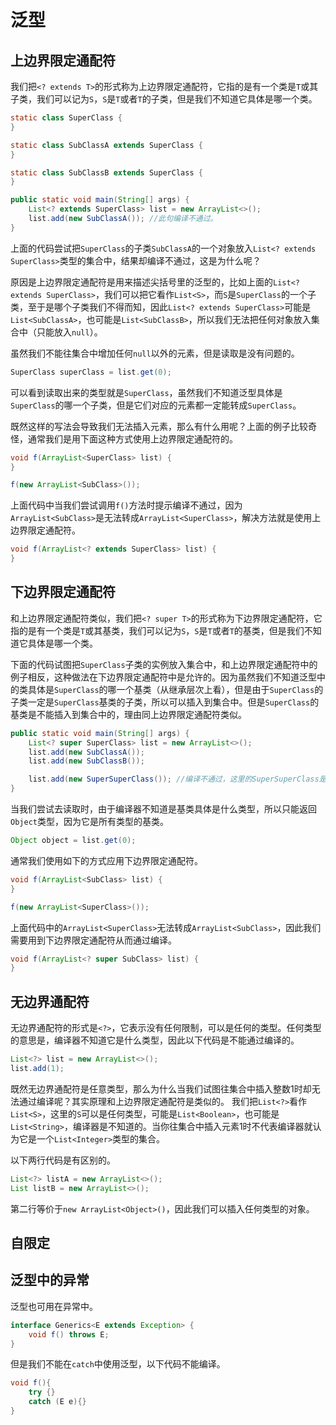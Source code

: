 # 泛型

## 上边界限定通配符

我们把`<? extends T>`的形式称为上边界限定通配符，它指的是有一个类是`T`或其子类，我们可以记为`S`，`S`是`T`或者`T`的子类，但是我们不知道它具体是哪一个类。

```java
static class SuperClass {
}

static class SubClassA extends SuperClass {
}

static class SubClassB extends SuperClass {
}

public static void main(String[] args) {
    List<? extends SuperClass> list = new ArrayList<>();
    list.add(new SubClassA()); //此句编译不通过。
}
```

上面的代码尝试把`SuperClass`的子类`SubClassA`的一个对象放入`List<? extends SuperClass>`类型的集合中，结果却编译不通过，这是为什么呢？

原因是上边界限定通配符是用来描述尖括号里的泛型的，比如上面的`List<? extends SuperClass>`，我们可以把它看作`List<S>`，而`S`是`SuperClass`的一个子类，至于是哪个子类我们不得而知，因此`List<? extends SuperClass>`可能是`List<SubClassA>`，也可能是`List<SubClassB>`，所以我们无法把任何对象放入集合中（只能放入`null`）。

虽然我们不能往集合中增加任何`null`以外的元素，但是读取是没有问题的。

```java
SuperClass superClass = list.get(0);
```

可以看到读取出来的类型就是`SuperClass`，虽然我们不知道泛型具体是`SuperClass`的哪一个子类，但是它们对应的元素都一定能转成`SuperClass`。

既然这样的写法会导致我们无法插入元素，那么有什么用呢？上面的例子比较奇怪，通常我们是用下面这种方式使用上边界限定通配符的。

```java
void f(ArrayList<SuperClass> list) {
}

f(new ArrayList<SubClass>());
```

上面代码中当我们尝试调用`f()`方法时提示编译不通过，因为`ArrayList<SubClass>`是无法转成`ArrayList<SuperClass>`，解决方法就是使用上边界限定通配符。

```java
void f(ArrayList<? extends SuperClass> list) {
}
```

## 下边界限定通配符

和上边界限定通配符类似，我们把`<? super T>`的形式称为下边界限定通配符，它指的是有一个类是`T`或其基类，我们可以记为`S`，`S`是`T`或者`T`的基类，但是我们不知道它具体是哪一个类。

下面的代码试图把`SuperClass`子类的实例放入集合中，和上边界限定通配符中的例子相反，这种做法在下边界限定通配符中是允许的。因为虽然我们不知道泛型中的类具体是`SuperClass`的哪一个基类（从继承层次上看），但是由于`SuperClass`的子类一定是`SuperClass`基类的子类，所以可以插入到集合中。但是`SuperClass`的基类是不能插入到集合中的，理由同上边界限定通配符类似。

```java
public static void main(String[] args) {
    List<? super SuperClass> list = new ArrayList<>();
    list.add(new SubClassA());
    list.add(new SubClassB());

    list.add(new SuperSuperClass()); //编译不通过，这里的SuperSuperClass是SuperClass的基类。
}
```

当我们尝试去读取时，由于编译器不知道是基类具体是什么类型，所以只能返回`Object`类型，因为它是所有类型的基类。

```java
Object object = list.get(0);
```

通常我们使用如下的方式应用下边界限定通配符。

```java
void f(ArrayList<SubClass> list) {
}

f(new ArrayList<SuperClass>());
```

上面代码中的`ArrayList<SuperClass>`无法转成`ArrayList<SubClass>`，因此我们需要用到下边界限定通配符从而通过编译。

```java
void f(ArrayList<? super SubClass> list) {
}
```

## 无边界通配符

无边界通配符的形式是`<?>`，它表示没有任何限制，可以是任何的类型。任何类型的意思是，编译器不知道它是什么类型，因此以下代码是不能通过编译的。

```java
List<?> list = new ArrayList<>();
list.add(1);
```

既然无边界通配符是任意类型，那么为什么当我们试图往集合中插入整数1时却无法通过编译呢？其实原理和上边界限定通配符是类似的。
我们把`List<?>`看作`List<S>`，这里的`S`可以是任何类型，可能是`List<Boolean>`，也可能是`List<String>`，编译器是不知道的。当你往集合中插入元素1时不代表编译器就认为它是一个`List<Integer>`类型的集合。

以下两行代码是有区别的。

```java
List<?> listA = new ArrayList<>();
List listB = new ArrayList<>();
```

第二行等价于`new ArrayList<Object>()`，因此我们可以插入任何类型的对象。

## 自限定

## 泛型中的异常

泛型也可用在异常中。

```java
interface Generics<E extends Exception> {
    void f() throws E;
}
```

但是我们不能在`catch`中使用泛型，以下代码不能编译。

```java
void f(){
    try {}
    catch (E e){}
}
```